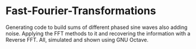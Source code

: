 # Fast-Fourier-Transformations
Generating code to build sums of different phased sine waves also adding noise. Applying the FFT methods to it and recovering the information with a Reverse FFT. All, simulated and shown using GNU Octave.
